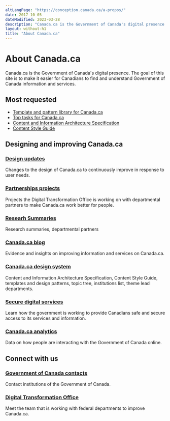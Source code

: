 ```yaml
---
altLangPage: "https://conception.canada.ca/a-propos/"
date: 2017-10-05
dateModified: 2023-03-28
description: "Canada.ca is the Government of Canada's digital presence."
layout: without-h1
title: "About Canada.ca"
---
```

<h1 property="name headline" id="wb-cont" dir="ltr">About Canada.ca</h1>
<div class="row profile">
  <div class="col-md-8">
    <p>Canada.ca is the Government of Canada's digital presence. The goal of this site is to make it easier for Canadians to find and understand Government of Canada information and services.</p>
  </div>
</div>
<div class="row">
  <div class="col-md-4 col-xs-12 pull-right">
    <section class="lnkbx">
      <h2>Most requested</h2>
      <ul>
        <li><a href="{{ site.url }}/pattern-library.html">Template and pattern library for Canada.ca</a></li>
        <li><a href="{{ site.url }}/about/top-tasks-for-canada-ca.html">Top tasks for Canada.ca</a></li>
        <li><a href="{{ site.url }}/architecture/canada-content-information-architecture-specification.html">Content and Information Architecture Specification</a></li>
        <li><a href="{{ site.url }}/style-guide/">Content Style Guide</a></li>
      </ul>
    </section>
  </div>
  <section class="col-md-8 pull-left gc-drmt">
    <h2>Designing and improving Canada.ca</h2>
    <div class="wb-eqht row">
      <div class="col-md-6">
        <section>
          <h3 class="h5"><a href="{{ site.url }}/about/latest-changes.html">Design updates</a></h3>
          <p>Changes to the design of Canada.ca to continuously improve in response to user needs.</p>
        </section>
      </div>
      <div class="col-md-6">
        <section>
          <h3 class="h5"><a href="{{ site.urlblogca }}/pages/project-overview.html">Partnerships projects</a></h3>
          <p>Projects the Digital Transformation Office is working on with departmental partners to make Canada.ca work better for people.</p>
        </section>
      </div>
      <div class="col-md-6">
        <section>
          <h3 class="h5"><a href="{{ site.url }}/research-summaries/">Researh Summaries</a></h3>
          <p>Research summaries, departmental partners</p>
        </section>
      </div>
      <div class="col-md-6">
        <section>
          <h3 class="h5"><a href="{{ site.urlblogca }}">Canada.ca blog</a></h3>
          <p>Evidence and insights on improving information and services on Canada.ca. </p>
        </section>
      </div>
      <div class="clearfix"></div>
      <div class="col-md-6">
        <section>
          <h3 class="h5"><a href="{{ site.url }}/">Canada.ca design system</a></h3>
          <p>Content and Information Architecture Specification, Content Style Guide, templates and design patterns, topic tree, institutions list, theme lead departments.</p>
        </section>
      </div>
      <div class="col-md-6">
        <section>
          <h3 class="h5"><a href="{{ site.urlcanadaca }}/en/government/about/secure-digital-services.html">Secure digital services</a></h3>
          <p>Learn how the government is working to provide Canadians safe and secure access to its services and information.</p>
        </section>
      </div>
      <div class="clearfix"></div>
      <div class="col-md-6">
        <section>
          <h3 class="h5"><a href="{{ site.urlcanadaca }}/en/analytics.html">Canada.ca analytics</a></h3>
          <p>Data on how people are interacting with the Government of Canada online.</p>
        </section>
      </div>
    </div>
  </section>
  <section class="col-md-8 pull-left gc-drmt">
    <h2>Connect with us</h2>
    <div class="wb-eqht row">
      <div class="col-md-6">
        <section>
          <h3 class="h5"><a href="{{ site.urlcanadaca }}/en/contact.html">Government of Canada contacts</a></h3>
          <p>Contact institutions of the Government of Canada.</p>
        </section>
      </div>
      <div class="clearfix"></div>
      <div class="col-md-6">
        <section>
          <h3 class="h5"><a href="{{ site.url }}/about/digital-transformation-office.html">Digital Transformation Office</a></h3>
          <p>Meet the team that is working with federal departments to improve Canada.ca.</p>
        </section>
      </div>
    </div>
  </section>
</div>
